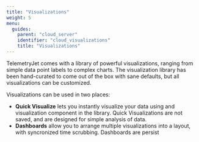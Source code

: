 ```yaml
---
title: "Visualizations"
weight: 5
menu:
  guides:
    parent: "cloud_server"
    identifier: "cloud_visualizations"
    title: "Visualizations"
---
```


TelemetryJet comes with a library of powerful visualizations, ranging from simple data point labels to complex charts. The visualization library has been hand-curated to come out of the box with sane defaults, but all visualizations can be customized.

Visualizations can be used in two places:
- **Quick Visualize** lets you instantly visualize your data using and visualization component in the library. Quick Visualizations are not saved, and are designed for simple analysis of data.
- **Dashboards** allow you to arrange multiple visualizations into a layout, with syncronized time scrubbing. Dashboards are persist